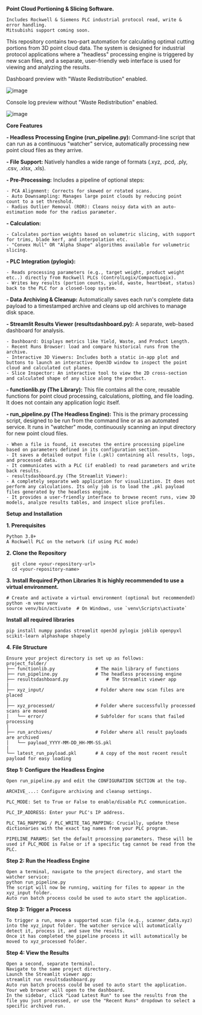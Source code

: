 **Point Cloud Portioning & Slicing Software.**
```
Includes Rockwell & Siemens PLC industrial protocol read, write & error handling. 
Mitsubishi support coming soon.
```

This repository contains two-part automation for calculating optimal cutting portions from 3D point cloud data. The system is designed for industrial protocol applications where a "headless" processing engine is triggered by new scan files, and a separate, user-friendly web interface is used for viewing and analyzing the results.

Dashboard preview with "Waste Redistribution" enabled.

![image](https://github.com/user-attachments/assets/8df8cf16-6de7-4597-b1ba-d184a3f90cfb)

Console log preview without "Waste Redistribution" enabled.

![image](https://github.com/user-attachments/assets/0c800696-9ddf-45c5-9bcb-43e86335fa47)


**Core Features**

**- Headless Processing Engine (run_pipeline.py):** Command-line script that can run as a continuous "watcher" service, automatically processing new point cloud files as they arrive.

**- File Support:** Natively handles a wide range of formats (.xyz, .pcd, .ply, .csv, .xlsx, .xls).

**- Pre-Processing:** Includes a pipeline of optional steps:

    - PCA Alignment: Corrects for skewed or rotated scans.
    - Auto Downsampling: Manages large point clouds by reducing point count to a set threshold.
    - Radius Outlier Removal (ROR): Cleans noisy data with an auto-estimation mode for the radius parameter.
  
**- Calculation:** 

    - Calculates portion weights based on volumetric slicing, with support for trims, blade kerf, and interpolation etc. 
    - "Convex Hull" OR "Alpha Shape" algorithms available for volumetric slicing. 

**- PLC Integration (pylogix):**

    - Reads processing parameters (e.g., target weight, product weight etc..) directly from Rockwell PLCs (ControlLogix/CompactLogix).
    - Writes key results (portion counts, yield, waste, heartbeat, status) back to the PLC for a closed-loop system.

**- Data Archiving & Cleanup:** Automatically saves each run's complete data payload to a timestamped archive and cleans up old archives to manage disk space.

**- Streamlit Results Viewer (resultsdashboard.py):** A separate, web-based dashboard for analysis.

    - Dashboard: Displays metrics like Yield, Waste, and Product Length.
    - Recent Runs Browser: load and compare historical runs from the archive.
    - Interactive 3D Viewers: Includes both a static in-app plot and buttons to launch an interactive Open3D window to inspect the point cloud and calculated cut planes.
    - Slice Inspector: An interactive tool to view the 2D cross-section and calculated shape of any slice along the product.
    
**- functionlib.py (The Library):** This file contains all the core, reusable functions for point cloud processing, calculations, plotting, and file loading. It does not contain any application logic itself.

**- run_pipeline.py (The Headless Engine):** This is the primary processing script, designed to be run from the command line or as an automated service.
It runs in "watcher" mode, continuously scanning an input directory for new point cloud files.

    - When a file is found, it executes the entire processing pipeline based on parameters defined in its configuration section.
    - It saves a detailed output file (.pkl) containing all results, logs, and processed data.
    - It communicates with a PLC (if enabled) to read parameters and write back results.
    - resultsdashboard.py (The Streamlit Viewer):
    - A completely separate web application for visualization. It does not perform any calculations. Its only job is to load the .pkl payload files generated by the headless engine. 
    - It provides a user-friendly interface to browse recent runs, view 3D models, analyze results tables, and inspect slice profiles.
    
**Setup and Installation**

**1. Prerequisites**
```
Python 3.8+
A Rockwell PLC on the network (if using PLC mode)
```

**2. Clone the Repository**
```
  git clone <your-repository-url>
  cd <your-repository-name>
```

**3. Install Required Python Libraries**
**It is highly recommended to use a virtual environment.**
```
# Create and activate a virtual environment (optional but recommended)
python -m venv venv
source venv/bin/activate  # On Windows, use `venv\Scripts\activate`
```

**Install all required libraries**
```
pip install numpy pandas streamlit open3d pylogix joblib openpyxl scikit-learn alphashape shapely
```

**4. File Structure**
```
Ensure your project directory is set up as follows:
project_folder/
├── functionlib.py               # The main library of functions
├── run_pipeline.py              # The headless processing engine
├── resultsdashboard.py              # The Streamlit viewer app
|
├── xyz_input/                   # Folder where new scan files are placed
│
├── xyz_processed/               # Folder where successfully processed scans are moved
│   └── error/                   # Subfolder for scans that failed processing
│
├── run_archives/                # Folder where all result payloads are archived
│   └── payload_YYYY-MM-DD_HH-MM-SS.pkl
|
└── latest_run_payload.pkl       # A copy of the most recent result payload for easy loading
```

**Step 1: Configure the Headless Engine**
```
Open run_pipeline.py and edit the CONFIGURATION SECTION at the top.

ARCHIVE_...: Configure archiving and cleanup settings.

PLC_MODE: Set to True or False to enable/disable PLC communication.

PLC_IP_ADDRESS: Enter your PLC's IP address.

PLC_TAG_MAPPING / PLC_WRITE_TAG_MAPPING: Crucially, update these dictionaries with the exact tag names from your PLC program.

PIPELINE_PARAMS: Set the default processing parameters. These will be used if PLC_MODE is False or if a specific tag cannot be read from the PLC.
```
**Step 2: Run the Headless Engine**
```
Open a terminal, navigate to the project directory, and start the watcher service:
python run_pipeline.py
The script will now be running, waiting for files to appear in the xyz_input folder.
Auto run batch process could be used to auto start the application.
```
**Step 3: Trigger a Process**
```
To trigger a run, move a supported scan file (e.g., scanner_data.xyz) into the xyz_input folder. The watcher service will automatically detect it, process it, and save the results.
Once it has completed the pipeline process it will automatically be moved to xyz_processed folder.
```
**Step 4: View the Results**
```
Open a second, separate terminal.
Navigate to the same project directory.
Launch the Streamlit viewer app:
streamlit run resultsdashboard.py
Auto run batch process could be used to auto start the application.
Your web browser will open to the dashboard.
In the sidebar, click "Load Latest Run" to see the results from the file you just processed, or use the "Recent Runs" dropdown to select a specific archived run.
```
